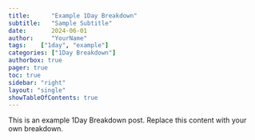 ```yaml
---
title:      "Example 1Day Breakdown"
subtitle:   "Sample Subtitle"
date:       2024-06-01
author:     "YourName"
tags:    ["1day", "example"]
categories: ["1Day Breakdown"]
authorbox: true
pager: true
toc: true
sidebar: "right"
layout: "single"
showTableOfContents: true
---
```


This is an example 1Day Breakdown post. Replace this content with your own breakdown. 